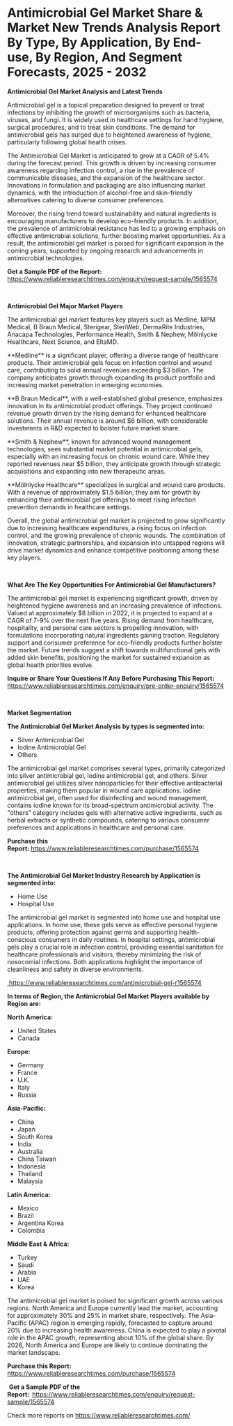 <p><h1>Antimicrobial Gel Market Share & Market New Trends Analysis Report By Type, By Application, By End-use, By Region, And Segment Forecasts, 2025 - 2032</h1></p><p><strong>Antimicrobial Gel Market Analysis and Latest Trends</strong></p>
<p><p>Antimicrobial gel is a topical preparation designed to prevent or treat infections by inhibiting the growth of microorganisms such as bacteria, viruses, and fungi. It is widely used in healthcare settings for hand hygiene, surgical procedures, and to treat skin conditions. The demand for antimicrobial gels has surged due to heightened awareness of hygiene, particularly following global health crises.</p><p>The Antimicrobial Gel Market is anticipated to grow at a CAGR of 5.4% during the forecast period. This growth is driven by increasing consumer awareness regarding infection control, a rise in the prevalence of communicable diseases, and the expansion of the healthcare sector. Innovations in formulation and packaging are also influencing market dynamics, with the introduction of alcohol-free and skin-friendly alternatives catering to diverse consumer preferences.</p><p>Moreover, the rising trend toward sustainability and natural ingredients is encouraging manufacturers to develop eco-friendly products. In addition, the prevalence of antimicrobial resistance has led to a growing emphasis on effective antimicrobial solutions, further boosting market opportunities. As a result, the antimicrobial gel market is poised for significant expansion in the coming years, supported by ongoing research and advancements in antimicrobial technologies.</p></p>
<p><strong>Get a Sample PDF of the Report:&nbsp;</strong> <a href="https://www.reliableresearchtimes.com/enquiry/request-sample/1565574?utm_campaign=2643&utm_medium=2&utm_source=Github&utm_content=ia&utm_term=08032025&utm_id=antimicrobial-gel">https://www.reliableresearchtimes.com/enquiry/request-sample/1565574</a></p>
<p>&nbsp;</p>
<p><strong>Antimicrobial Gel Major Market Players</strong></p>
<p><p>The antimicrobial gel market features key players such as Medline, MPM Medical, B Braun Medical, Sterigear, SteriWeb, DermaRite Industries, Anacapa Technologies, Performance Health, Smith & Nephew, Mölnlycke Healthcare, Next Science, and EltaMD. </p><p>**Medline** is a significant player, offering a diverse range of healthcare products. Their antimicrobial gels focus on infection control and wound care, contributing to solid annual revenues exceeding $3 billion. The company anticipates growth through expanding its product portfolio and increasing market penetration in emerging economies.</p><p>**B Braun Medical**, with a well-established global presence, emphasizes innovation in its antimicrobial product offerings. They project continued revenue growth driven by the rising demand for enhanced healthcare solutions. Their annual revenue is around $6 billion, with considerable investments in R&D expected to bolster future market share.</p><p>**Smith & Nephew**, known for advanced wound management technologies, sees substantial market potential in antimicrobial gels, especially with an increasing focus on chronic wound care. While they reported revenues near $5 billion, they anticipate growth through strategic acquisitions and expanding into new therapeutic areas.</p><p>**Mölnlycke Healthcare** specializes in surgical and wound care products. With a revenue of approximately $1.5 billion, they aim for growth by enhancing their antimicrobial gel offerings to meet rising infection prevention demands in healthcare settings.</p><p>Overall, the global antimicrobial gel market is projected to grow significantly due to increasing healthcare expenditures, a rising focus on infection control, and the growing prevalence of chronic wounds. The combination of innovation, strategic partnerships, and expansion into untapped regions will drive market dynamics and enhance competitive positioning among these key players.</p></p>
<p>&nbsp;</p>
<p><strong>What Are The Key Opportunities For Antimicrobial Gel Manufacturers?</strong></p>
<p><p>The antimicrobial gel market is experiencing significant growth, driven by heightened hygiene awareness and an increasing prevalence of infections. Valued at approximately $8 billion in 2022, it is projected to expand at a CAGR of 7-9% over the next five years. Rising demand from healthcare, hospitality, and personal care sectors is propelling innovation, with formulations incorporating natural ingredients gaining traction. Regulatory support and consumer preference for eco-friendly products further bolster the market. Future trends suggest a shift towards multifunctional gels with added skin benefits, positioning the market for sustained expansion as global health priorities evolve.</p></p>
<p><strong>Inquire or Share Your Questions If Any Before Purchasing This Report:</strong> <a href="https://www.reliableresearchtimes.com/enquiry/pre-order-enquiry/1565574?utm_campaign=2643&utm_medium=2&utm_source=Github&utm_content=ia&utm_term=08032025&utm_id=antimicrobial-gel">https://www.reliableresearchtimes.com/enquiry/pre-order-enquiry/1565574</a></p>
<p>&nbsp;</p>
<p><strong>Market Segmentation</strong></p>
<p><strong>The Antimicrobial Gel Market Analysis by types is segmented into:</strong></p>
<p><ul><li>Silver Antimicrobial Gel</li><li>Iodine Antimicrobial Gel</li><li>Others</li></ul></p>
<p><p>The antimicrobial gel market comprises several types, primarily categorized into silver antimicrobial gel, iodine antimicrobial gel, and others. Silver antimicrobial gel utilizes silver nanoparticles for their effective antibacterial properties, making them popular in wound care applications. Iodine antimicrobial gel, often used for disinfecting and wound management, contains iodine known for its broad-spectrum antimicrobial activity. The "others" category includes gels with alternative active ingredients, such as herbal extracts or synthetic compounds, catering to various consumer preferences and applications in healthcare and personal care.</p></p>
<p><strong>Purchase this Report:&nbsp;</strong><a href="https://www.reliableresearchtimes.com/purchase/1565574?utm_campaign=2643&utm_medium=2&utm_source=Github&utm_content=ia&utm_term=08032025&utm_id=antimicrobial-gel">https://www.reliableresearchtimes.com/purchase/1565574</a></p>
<p>&nbsp;</p>
<p><strong>The Antimicrobial Gel Market Industry Research by Application is segmented into:</strong></p>
<p><ul><li>Home Use</li><li>Hospital Use</li></ul></p>
<p><p>The antimicrobial gel market is segmented into home use and hospital use applications. In home use, these gels serve as effective personal hygiene products, offering protection against germs and supporting health-conscious consumers in daily routines. In hospital settings, antimicrobial gels play a crucial role in infection control, providing essential sanitation for healthcare professionals and visitors, thereby minimizing the risk of nosocomial infections. Both applications highlight the importance of cleanliness and safety in diverse environments.</p></p>
<p><a href="https://www.reliableresearchtimes.com/antimicrobial-gel-r1565574?utm_campaign=2643&utm_medium=2&utm_source=Github&utm_content=ia&utm_term=08032025&utm_id=antimicrobial-gel">&nbsp;https://www.reliableresearchtimes.com/antimicrobial-gel-r1565574</a></p>
<p><strong>In terms of Region, the Antimicrobial Gel Market Players available by Region are:</strong></p>
<p>
    <p> <strong> North America: </strong>
        <ul>
            <li>United States</li>
            <li>Canada</li>
        </ul>
        </p> 
    <p> <strong> Europe: </strong>
        <ul>
            <li>Germany</li>
            <li>France</li>
            <li>U.K.</li>
            <li>Italy</li>
            <li>Russia</li>
        </ul>
        </p> 
    <p> <strong> Asia-Pacific: </strong>
        <ul>
            <li>China</li>
            <li>Japan</li>
            <li>South Korea</li>
            <li>India</li>
            <li>Australia</li>
            <li>China Taiwan</li>
            <li>Indonesia</li>
            <li>Thailand</li>
            <li>Malaysia</li>
        </ul>
        </p> 
    <p> <strong> Latin America: </strong>
        <ul>
            <li>Mexico</li>
            <li>Brazil</li>
            <li>Argentina Korea</li>
            <li>Colombia</li>
        </ul>
        </p> 
    <p> <strong> Middle East & Africa: </strong>
        <ul>
            <li>Turkey</li>
            <li>Saudi</li>
            <li>Arabia</li>
            <li>UAE</li>
            <li>Korea</li>
        </ul>
    </p>
    </p>
<p><p>The antimicrobial gel market is poised for significant growth across various regions. North America and Europe currently lead the market, accounting for approximately 30% and 25% in market share, respectively. The Asia-Pacific (APAC) region is emerging rapidly, forecasted to capture around 20% due to increasing health awareness. China is expected to play a pivotal role in the APAC growth, representing about 10% of the global share. By 2026, North America and Europe are likely to continue dominating the market landscape.</p></p>
<p><strong>Purchase this Report: </strong><a href="https://www.reliableresearchtimes.com/purchase/1565574?utm_campaign=2643&utm_medium=2&utm_source=Github&utm_content=ia&utm_term=08032025&utm_id=antimicrobial-gel">https://www.reliableresearchtimes.com/purchase/1565574</a></p>
<p>&nbsp;<strong>Get a Sample PDF of the Report:&nbsp;&nbsp;</strong><a href="https://www.reliableresearchtimes.com/enquiry/request-sample/1565574?utm_campaign=2643&utm_medium=2&utm_source=Github&utm_content=ia&utm_term=08032025&utm_id=antimicrobial-gel">https://www.reliableresearchtimes.com/enquiry/request-sample/1565574</a></p>
<p><strong></strong></p>
<p>Check more reports on <a href="https://www.reliableresearchtimes.com/?utm_campaign=2643&utm_medium=2&utm_source=Github&utm_content=ia&utm_term=08032025&utm_id=antimicrobial-gel">https://www.reliableresearchtimes.com/</a></p>